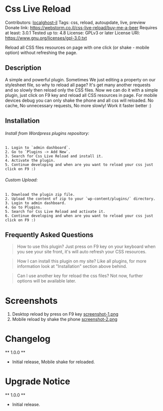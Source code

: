 # Css Live Reload

Contributors: [localghost-il](https://profiles.wordpress.org/localghost-il)
Tags: css, reload, autoupdate, live, preview
Donate link: https://webstorm.co.il/css-live-reload/buy-me-a-beer
Requires at least: 3.0.1
Tested up to: 4.8
License: GPLv3 or later
License URI: https://www.gnu.org/licenses/gpl-3.0.txt


Reload all CSS files resources on page with one click (or shake - mobile option) without refreshing the page.

## Description
A simple and powerful plugin.
Sometimes We just editing a property on our stylesheet file, so why to reload all page?
It's get many another requests and so slowly then reload only the CSS files.
Now we can do it with a simple plugin, just click on F9 key and reload all CSS resources in page.
For mobile devices debug you can only shake the phone and all css will reloaded.
No cache, No unnecessary requests, No more slowly!
Work it faster better :)

## Installation
###### Install from Wordpress plugins repository:
	1. Login to `admin dashboard`.
	2. Go to `Plugins -> Add New`.
	3. Search for Css Live Reload and install it.
	4. Activate the plugin.
	5. Continue developing and when are you want to reload your css just click on F9 :)

###### Custom Upload:
	1. Download the plugin zip file.
	2. Upload the content of zip to your `wp-content/plugins/` directory.
	3. Login to admin dashboard.
	4. Go to Plugins.
	5. Search for Css Live Reload and activate it.
	6. Continue developing and when are you want to reload your css just click on F9 :)

## Frequently Asked Questions
> How to use this plugin?
Just press on F9 key on your keyboard when you see your site front, it's will auto refresh your CSS resources.

> How I can install this plugin on my site?
Like all plugins, for more information look at "Installation" section above behind.

> Can I use another key for reload the css files?
Not now, further options will be available later.

# Screenshots
1. Desktop reload by press on F9 key [screenshot-1.png](https://raw.githubusercontent.com/Webstorm-IL/css-live-reload-wp-plugin/master/css-live-reload/screenshot-1.png)
2. Mobile reload by shake the phone [screenshot-2.png](https://raw.githubusercontent.com/Webstorm-IL/css-live-reload-wp-plugin/master/css-live-reload/screenshot-2.png)

# Changelog
** 1.0.0 **
* Initial release, Mobile shake for reloaded.

# Upgrade Notice
** 1.0.0 **
* Initial release.